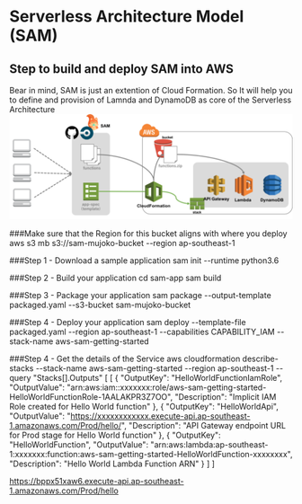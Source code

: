 # Serverless Architecture Model (SAM)
## Step to build and deploy SAM into AWS
Bear in mind, SAM is just an extention of Cloud Formation. So It will help you to define and provision of Lamnda and DynamoDB as core of the Serverless Architecture
![See the SAM](SAM.PNG)


###Make sure that the Region for this bucket aligns with where you deploy
aws s3 mb s3://sam-mujoko-bucket --region ap-southeast-1

###Step 1 - Download a sample application
sam init --runtime python3.6

###Step 2 - Build your application
cd sam-app
sam build

###Step 3 - Package your application
sam package --output-template packaged.yaml --s3-bucket sam-mujoko-bucket

###Step 4 - Deploy your application
sam deploy --template-file packaged.yaml --region ap-southeast-1
 --capabilities CAPABILITY_IAM --stack-name aws-sam-getting-started

###Step 4 - Get the details of the Service
aws cloudformation describe-stacks --stack-name aws-sam-getting-started --region ap-southeast-1 --query "Stacks[].Outputs"
[
    [
        {
            "OutputKey": "HelloWorldFunctionIamRole",
            "OutputValue": "arn:aws:iam::xxxxxxx:role/aws-sam-getting-started-HelloWorldFunctionRole-1AALAKPR3Z7OO",
            "Description": "Implicit IAM Role created for Hello World function"
        },
        {
            "OutputKey": "HelloWorldApi",
            "OutputValue": "https://xxxxxxxxxxxx.execute-api.ap-southeast-1.amazonaws.com/Prod/hello/",
            "Description": "API Gateway endpoint URL for Prod stage for Hello World function"
        },
        {
            "OutputKey": "HelloWorldFunction",
            "OutputValue": "arn:aws:lambda:ap-southeast-1:xxxxxxx:function:aws-sam-getting-started-HelloWorldFunction-xxxxxxxx",
            "Description": "Hello World Lambda Function ARN"
        }
    ]
]


https://bppx51xaw6.execute-api.ap-southeast-1.amazonaws.com/Prod/hello
